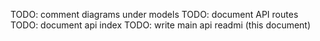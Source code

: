 TODO: comment diagrams under models
TODO: document API routes
TODO: document api index
TODO: write main api readmi (this document)
